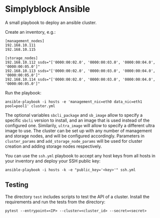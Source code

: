 # Simplyblock Ansible
A small playbook to deploy an ansible cluster.

Create an inventory, e.g.:
```
[management_nodes]
192.168.10.111
192.168.10.115

[storage_nodes]
192.168.10.112 ssds="['0000:00:02.0', '0000:00:03.0', '0000:00:04.0', '0000:00:05.0']"
192.168.10.113 ssds="['0000:00:02.0', '0000:00:03.0', '0000:00:04.0', '0000:00:05.0']"
192.168.10.114 ssds="['0000:00:02.0', '0000:00:03.0', '0000:00:04.0', '0000:00:05.0']"
```

Run the playbook:
```
ansible-playbook -i hosts -e 'management_nic=eth0 data_nic=eth1 pool=pool1' cluster.yml
```
The optional variables `sbcli_package` and `sb_image` allow to specify a specific `sbcli` version to install, and an image that is used instead of the configured one.
Similarily, `ultra_image` will allow to specify a different ultra image to use.
The cluster can be set up with any number of management and storage nodes, and will be configured accordingly.
Parameters in `cluster_params` and `add_storage_node_params` will be used for cluster creation and adding storage nodes respectively.

You can use the `ssh.yml` playbook to accept any host keys from all hosts in your inventory and deploy your SSH public key:

```
ansible-playbook -i hosts -k -e "public_key='<key>'" ssh.yml
```

## Testing
The directory `test` includes scripts to test the API of a cluster.
Install the requirements and run the tests from the directory:

```
pytest --entrypoint=<IP> --cluster=<cluster_id> --secret=<secret>
```
